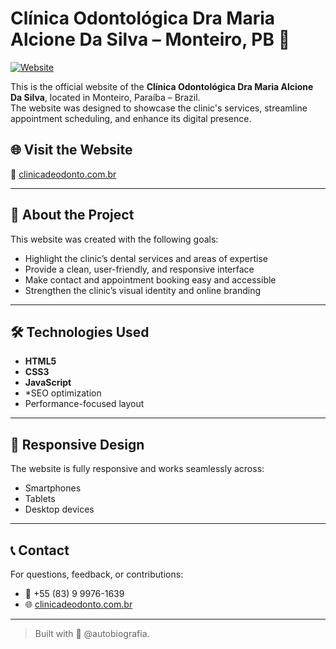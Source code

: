 # Clínica Odontológica Dra Maria Alcione Da Silva – Monteiro, PB 🦷

[![Website](https://img.shields.io/website?url=https%3A%2F%2Fclinicadeodonto.com.br)](https://clinicadeodonto.com.br)

This is the official website of the **Clínica Odontológica Dra Maria Alcione Da Silva**, located in Monteiro, Paraíba – Brazil.  
The website was designed to showcase the clinic's services, streamline appointment scheduling, and enhance its digital presence.

## 🌐 Visit the Website

🔗 [clinicadeodonto.com.br](https://clinicadeodonto.com.br)

---

## 📌 About the Project

This website was created with the following goals:

- Highlight the clinic’s dental services and areas of expertise
- Provide a clean, user-friendly, and responsive interface
- Make contact and appointment booking easy and accessible
- Strengthen the clinic’s visual identity and online branding

---

## 🛠️ Technologies Used

- **HTML5**
- **CSS3**
- **JavaScript**
- *SEO optimization
- Performance-focused layout

---

## 📱 Responsive Design

The website is fully responsive and works seamlessly across:

- Smartphones  
- Tablets  
- Desktop devices

---

## 📞 Contact

For questions, feedback, or contributions:

- 📱 +55 (83) 9 9976-1639  
- 🌐 [clinicadeodonto.com.br](https://clinicadeodonto.com.br)

---


> Built with 💙 @autobiografia.
